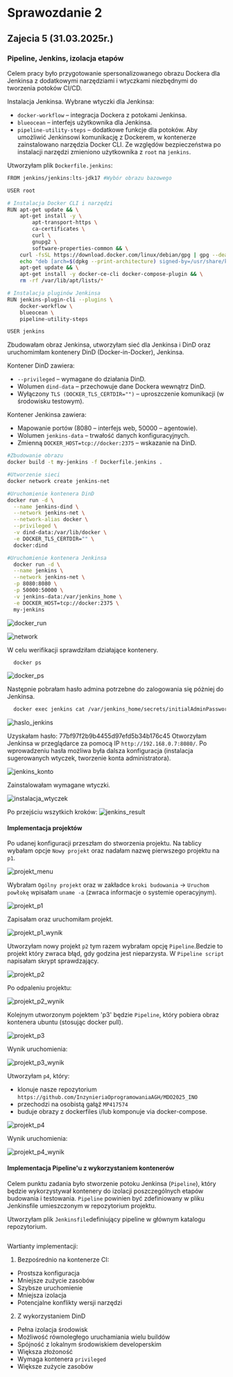 # Sprawozdanie 2
## Zajecia 5 (31.03.2025r.)
### Pipeline, Jenkins, izolacja etapów
Celem pracy było przygotowanie spersonalizowanego obrazu Dockera dla Jenkinsa z dodatkowymi narzędziami i wtyczkami niezbędnymi do tworzenia potoków CI/CD.

Instalacja Jenkinsa.
Wybrane wtyczki dla Jenkinsa:
- `docker-workflow` – integracja Dockera z potokami Jenkinsa.
- `blueocean` –  interfejs użytkownika dla Jenkinsa.
- `pipeline-utility-steps` – dodatkowe funkcje dla potoków.
Aby umożliwić Jenkinsowi komunikację z Dockerem, w kontenerze zainstalowano narzędzia Docker CLI.
Ze względów bezpieczeństwa po instalacji narzędzi zmieniono użytkownika z `root` na `jenkins`.

Utworzyłam plik `Dockerfile.jenkins`:

```bash
FROM jenkins/jenkins:lts-jdk17 #Wybór obrazu bazowego

USER root

# Instalacja Docker CLI i narzędzi
RUN apt-get update && \
    apt-get install -y \
        apt-transport-https \
        ca-certificates \
        curl \
        gnupg2 \
        software-properties-common && \
    curl -fsSL https://download.docker.com/linux/debian/gpg | gpg --dearmor -o /usr/share/keyrings/docker-archive-keyring.gpg && \
    echo "deb [arch=$(dpkg --print-architecture) signed-by=/usr/share/keyrings/docker-archive-keyring.gpg] https://download.docker.com/linux/debian $(lsb_release -cs) stable" > /etc/apt/sources.list.d/docker.list && \
    apt-get update && \
    apt-get install -y docker-ce-cli docker-compose-plugin && \
    rm -rf /var/lib/apt/lists/*

# Instalacja pluginów Jenkinsa
RUN jenkins-plugin-cli --plugins \
    docker-workflow \
    blueocean \
    pipeline-utility-steps

USER jenkins
```

Zbudowałam obraz Jenkinsa, utworzyłam sieć dla Jenkinsa i DinD oraz uruchomimłam kontenery DinD (Docker-in-Docker), Jenkinsa.

Kontener DinD zawiera:
- `--privileged` – wymagane do działania DinD.
- Wolumen `dind-data` – przechowuje dane Dockera wewnątrz DinD.
- Wyłączony `TLS (DOCKER_TLS_CERTDIR="")` – uproszczenie komunikacji (w środowisku testowym).

Kontener Jenkinsa zawiera:
- Mapowanie portów (8080 – interfejs web, 50000 – agentowie).
- Wolumen `jenkins-data` – trwałość danych konfiguracyjnych.
- Zmienną `DOCKER_HOST=tcp://docker:2375` – wskazanie na DinD.

```bash
#Zbudowanie obrazu
docker build -t my-jenkins -f Dockerfile.jenkins .

#Utworzenie sieci
docker network create jenkins-net

#Uruchomienie kontenera DinD
docker run -d \
  --name jenkins-dind \
  --network jenkins-net \
  --network-alias docker \
  --privileged \
  -v dind-data:/var/lib/docker \
  -e DOCKER_TLS_CERTDIR="" \
  docker:dind

#Uruchomienie kontenera Jenkinsa
  docker run -d \
  --name jenkins \
  --network jenkins-net \
  -p 8080:8080 \
  -p 50000:50000 \
  -v jenkins-data:/var/jenkins_home \
  -e DOCKER_HOST=tcp://docker:2375 \
  my-jenkins
```
![docker_run](IMG5/DockerRun.png)

![network](IMG5/tworzenieSieci.png)

W celu werifikacji sprawdziłam działające kontenery.
```bash
  docker ps
```

![docker_ps](IMG5/DockerPS.png)

Następnie pobrałam hasło admina potrzebne do zalogowania się póżniej do Jenkinsa.

```bash
  docker exec jenkins cat /var/jenkins_home/secrets/initialAdminPassword
```

![haslo_jenkins](IMG5/haslo.png)

Uzyskałam hasło: 77bf97f2b9b4455d97efd5b34b176c45
Otworzyłam Jenkinsa w przeglądarce za pomocą IP `http://192.168.0.7:8080/`. Po wprowadzeniu hasła możliwa była dalsza konfiguracja (instalacja sugerowanych wtyczek, tworzenie konta administratora).

![jenkins_konto](IMG5/tworzenieAdministratora.png)

Zainstalowałam wymagane wtyczki.

![instalacja_wtyczek](IMG5/instalacjaWtyczek.png)

Po przejściu wszytkich kroków:
![jenkins_result](IMG5/JenkinsResult.png)

#### Implementacja projektów

Po udanej konfiguracji przeszłam do stworzenia projektu.
Na tablicy wybałam opcje `Nowy projekt` oraz nadałam nazwę pierwszego projektu na `p1`.

![projekt_menu](IMG5/NowyProjekt.png)

Wybrałam `Ogólny projekt` oraz w zakładce `kroki budowania` -> `Uruchom powłokę` wpisałam `uname -a` (zwraca informacje o systemie operacyjnym).

![projekt_p1](IMG5/p1.png)

Zapisałam oraz uruchomiłam projekt.

![projekt_p1_wynik](IMG5/p1_wynik.png)

Utworzyłam nowy projekt `p2` tym razem wybrałam opcję `Pipeline`.Bedzie to projekt który zwraca błąd, gdy godzina jest nieparzysta. W `Pipeline script` napisałam skrypt sprawdzający.

![projekt_p2](IMG5/p2.png)

Po odpaleniu projektu:

![projekt_p2_wynik](IMG5/p2_wynik.png)

Kolejnym utworzonym pojektem 'p3' będzie `Pipeline`, który pobiera obraz kontenera ubuntu (stosując docker pull).

![projekt_p3](IMG5/p3.png)

Wynik uruchomienia:

![projekt_p3_wynik](IMG5/p3_wynik.png)

Utworzyłam `p4`, który:
- klonuje nasze repozytorium `https://github.com/InzynieriaOprogramowaniaAGH/MDO2025_INO`
- przechodzi na osobistą gałąź `MP417574`
- buduje obrazy z dockerfiles i/lub komponuje via docker-compose.

![projekt_p4](IMG5/p4.png)

Wynik uruchomienia:

![projekt_p4_wynik](IMG5/p4_wynik.png)

#### Implementacja Pipeline'u z wykorzystaniem kontenerów
Celem punktu zadania było stworzenie potoku Jenkinsa (`Pipeline`), który będzie wykorzystywał kontenery do izolacji poszczególnych etapów budowania i testowania. `Pipeline` powinien być zdefiniowany w pliku Jenkinsfile umieszczonym w repozytorium projektu.

Utworzyłam plik `Jenkinsfile`definiujący pipeline w głównym katalogu repozytorium.
```groovy

```

Wartianty implementacji:
1. Bezpośrednio na kontenerze CI:
- Prostsza konfiguracja
- Mniejsze zużycie zasobów
- Szybsze uruchomienie
- Mniejsza izolacja
- Potencjalne konflikty wersji narzędzi


2. Z wykorzystaniem DinD
- Pełna izolacja środowisk
- Możliwość równoległego uruchamiania wielu buildów
- Spójność z lokalnym środowiskiem developerskim
- Większa złożoność
- Wymaga kontenera `privileged`
- Większe zużycie zasobów


